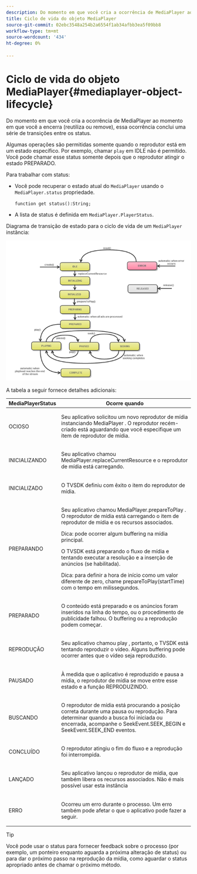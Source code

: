 ```yaml
---
description: Do momento em que você cria a ocorrência de MediaPlayer ao momento em que você a encerra (reutiliza ou remove), essa ocorrência conclui uma série de transições entre os status.
title: Ciclo de vida do objeto MediaPlayer
source-git-commit: 02ebc3548a254b2a6554f1ab34afbb3ea5f09bb8
workflow-type: tm+mt
source-wordcount: '434'
ht-degree: 0%

---
```


# Ciclo de vida do objeto MediaPlayer{#mediaplayer-object-lifecycle}

Do momento em que você cria a ocorrência de MediaPlayer ao momento em que você a encerra (reutiliza ou remove), essa ocorrência conclui uma série de transições entre os status.

Algumas operações são permitidas somente quando o reprodutor está em um estado específico. Por exemplo, chamar `play` em IDLE não é permitido. Você pode chamar esse status somente depois que o reprodutor atingir o estado PREPARADO.

Para trabalhar com status:

* Você pode recuperar o estado atual do `MediaPlayer` usando o `MediaPlayer.status` propriedade.

  ```
  function get status():String;
  ```

* A lista de status é definida em `MediaPlayer.PlayerStatus`.

Diagrama de transição de estado para o ciclo de vida de um `MediaPlayer` instância:
<!--<a id="fig_1C55DE3F186F4B36AFFDCDE90379534C"></a>-->

![](assets/player-state-transitions-diagram-flash-1_2_web.png)

A tabela a seguir fornece detalhes adicionais:

<table id="table_426F0093E4214EA88CD72A7796B58DFD"> 
 <thead> 
  <tr> 
   <th colname="col1" class="entry"> <span class="codeph"> MediaPlayerStatus </span> </th> 
   <th colname="col2" class="entry"> Ocorre quando </th> 
  </tr> 
 </thead>
 <tbody> 
  <tr> 
   <td colname="col1"> <span class="codeph"> OCIOSO </span> </td> 
   <td colname="col2"> <p> Seu aplicativo solicitou um novo reprodutor de mídia instanciando <span class="codeph"> MediaPlayer </span>. O reprodutor recém-criado está aguardando que você especifique um item de reprodutor de mídia. </p> </td> 
  </tr> 
  <tr> 
   <td colname="col1"> <span class="codeph"> INICIALIZANDO </span> </td> 
   <td colname="col2"> <p>Seu aplicativo chamou <span class="codeph"> MediaPlayer.replaceCurrentResource </span>e o reprodutor de mídia está carregando. </p> </td> 
  </tr> 
  <tr> 
   <td colname="col1"> <span class="codeph"> INICIALIZADO </span> </td> 
   <td colname="col2"> <p>O TVSDK definiu com êxito o item do reprodutor de mídia. </p> </td> 
  </tr> 
  <tr> 
   <td colname="col1"> <span class="codeph"> PREPARANDO </span> </td> 
   <td colname="col2"> <p>Seu aplicativo chamou <span class="codeph"> MediaPlayer.prepareToPlay </span>. O reprodutor de mídia está carregando o item de reprodutor de mídia e os recursos associados. </p> <p>Dica: pode ocorrer algum buffering na mídia principal. </p> <p>O TVSDK está preparando o fluxo de mídia e tentando executar a resolução e a inserção de anúncios (se habilitada). </p> <p>Dica: para definir a hora de início como um valor diferente de zero, chame <span class="codeph"> prepareToPlay(startTime) </span> com o tempo em milissegundos. </p> </td> 
  </tr> 
  <tr> 
   <td colname="col1"> <span class="codeph"> PREPARADO </span> </td> 
   <td colname="col2"> <p>O conteúdo está preparado e os anúncios foram inseridos na linha do tempo, ou o procedimento de publicidade falhou. O buffering ou a reprodução podem começar. </p> </td> 
  </tr> 
  <tr> 
   <td colname="col1"> <span class="codeph"> REPRODUÇÃO </span> </td> 
   <td colname="col2"> <p>Seu aplicativo chamou <span class="codeph"> play </span>, portanto, o TVSDK está tentando reproduzir o vídeo. Alguns buffering pode ocorrer antes que o vídeo seja reproduzido. </p> </td> 
  </tr> 
  <tr> 
   <td colname="col1"> <span class="codeph"> PAUSADO </span> </td> 
   <td colname="col2"> <p>À medida que o aplicativo é reproduzido e pausa a mídia, o reprodutor de mídia se move entre esse estado e a função REPRODUZINDO. </p> </td> 
  </tr> 
  <tr> 
   <td colname="col1"> <span class="codeph"> BUSCANDO </span> </td> 
   <td colname="col2"> <p>O reprodutor de mídia está procurando a posição correta durante uma pausa ou reprodução. Para determinar quando a busca foi iniciada ou encerrada, acompanhe o <span class="codeph"> SeekEvent.SEEK_BEGIN </span> e <span class="codeph"> SeekEvent.SEEK_END </span> eventos. </p> </td> 
  </tr> 
  <tr> 
   <td colname="col1"> <span class="codeph"> CONCLUÍDO </span> </td> 
   <td colname="col2"> <p>O reprodutor atingiu o fim do fluxo e a reprodução foi interrompida. </p> </td> 
  </tr> 
  <tr> 
   <td colname="col1"> <span class="codeph"> LANÇADO </span> </td> 
   <td colname="col2"> <p>Seu aplicativo lançou o reprodutor de mídia, que também libera os recursos associados. Não é mais possível usar esta instância </p> </td> 
  </tr> 
  <tr> 
   <td colname="col1"> <span class="codeph"> ERRO </span> </td> 
   <td colname="col2"> <p>Ocorreu um erro durante o processo. Um erro também pode afetar o que o aplicativo pode fazer a seguir. </p> </td> 
  </tr> 
 </tbody> 
</table>

>[!TIP]
>
>Você pode usar o status para fornecer feedback sobre o processo (por exemplo, um ponteiro enquanto aguarda a próxima alteração de status) ou para dar o próximo passo na reprodução da mídia, como aguardar o status apropriado antes de chamar o próximo método.
